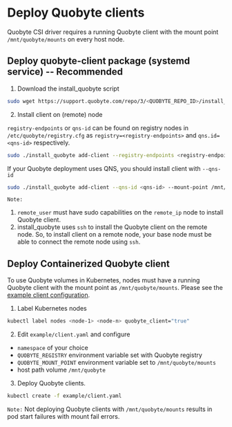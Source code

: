 # Deploy Quobyte clients

Quobyte CSI driver requires a running Quobyte client with the mount point `/mnt/quobyte/mounts` on every host node.

## Deploy quobyte-client package (systemd service) -- **Recommended**

1. Download the install_quobyte script

```bash
sudo wget https://support.quobyte.com/repo/3/<QUOBYTE_REPO_ID>/install_quobyte && sudo chmod +x install_quobyte
```

2. Install client on (remote) node

`registry-endpoints` or `qns-id` can be found on registry nodes in `/etc/quobyte/registry.cfg` as `registry=<registry-endpoints>` and `qns.id=<qns-id>` respectively.

```bash
sudo ./install_quobyte add-client --registry-endpoints <registry-endpoints> --mount-point /mnt/quobyte/mounts --repo-id <QUOBYTE_REPO_ID> [remote_user@remote_ip]
```

If your Quobyte deployment uses QNS, you should install client with `--qns-id`

```bash
sudo ./install_quobyte add-client --qns-id <qns-id> --mount-point /mnt/quobyte/mounts --repo-id <QUOBYTE_REPO_ID> [remote_user@remote_ip]
```

`Note:`  
1. `remote_user` must have sudo capabilities on the `remote_ip` node to install Quobyte client.
2. install_quobyte uses `ssh` to install the Quobyte client on the remote node. So, to install client on a remote node,
 your base node must be able to connect the remote node using `ssh`.

## Deploy Containerized Quobyte client

To use Quobyte volumes in Kubernetes, nodes must have a running Quobyte client
 with the mount point as `/mnt/quobyte/mounts`. Please see the
 [example client configuration](https://github.com/quobyte/quobyte-csi/blob/v1.0.1/example/client.yaml).

1. Label Kubernetes nodes

```bash
kubectl label nodes <node-1> <node-n> quobyte_client="true"
```

2. Edit `example/client.yaml` and configure

  * `namespace` of your choice
  * `QUOBYTE_REGISTRY` environment variable set with Quobyte registry
  * `QUOBYTE_MOUNT_POINT` environment variable set to `/mnt/quobyte/mounts`
  * host path volume `/mnt/quobyte`  

3. Deploy Quobyte clients.

```bash
kubectl create -f example/client.yaml
```

`Note:` Not deploying Quobyte clients with `/mnt/quobyte/mounts` results in pod start failures with mount fail errors.
